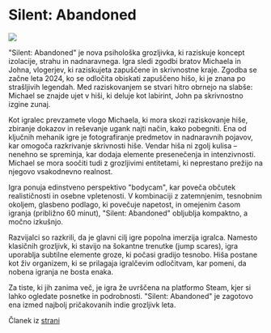 # Silent: Abandoned

<img src="https://shared.cloudflare.steamstatic.com/store_item_assets/steam/apps/3108720/header.jpg?t=1732200624">

"Silent: Abandoned" je nova psihološka grozljivka, ki raziskuje koncept izolacije, strahu in nadnaravnega. Igra sledi zgodbi bratov Michaela in Johna, vlogerjev, ki raziskujeta zapuščene in skrivnostne kraje. Zgodba se začne leta 2024, ko se odločita obiskati zapuščeno hišo, ki je znana po strašljivih legendah. Med raziskovanjem se stvari hitro obrnejo na slabše: Michael se znajde ujet v hiši, ki deluje kot labirint, John pa skrivnostno izgine zunaj.

Kot igralec prevzamete vlogo Michaela, ki mora skozi raziskovanje hiše, zbiranje dokazov in reševanje ugank najti način, kako pobegniti. Ena od ključnih mehanik igre je fotografiranje predmetov in nadnaravnih pojavov, kar omogoča razkrivanje skrivnosti hiše. Vendar hiša ni zgolj kulisa – nenehno se spreminja, kar dodaja elemente presenečenja in intenzivnosti. Michael se mora soočiti tudi z grozljivimi entitetami, ki neprestano prežijo na njegovo vsakodnevno realnost.

Igra ponuja edinstveno perspektivo "bodycam", kar poveča občutek realističnosti in osebne vpletenosti. V kombinaciji z zatemnjenim, tesnobnim okoljem, glasbeno podlago, ki povečuje napetost, in omejenim časom igranja (približno 60 minut), "Silent: Abandoned" obljublja kompaktno, a močno izkušnjo.

Razvijalci so razkrili, da je glavni cilj igre popolna imerzija igralca. Namesto klasičnih grozljivk, ki stavijo na šokantne trenutke (jump scares), igra uporablja subtilne elemente groze, ki počasi gradijo tesnobo. Hiša postane kot živ organizem, ki se prilagaja igralčevim odločitvam, kar pomeni, da nobena igranja ne bosta enaka.

Za tiste, ki jih zanima več, je igra že uvrščena na platformo Steam, kjer si lahko ogledate posnetke in podrobnosti. "Silent: Abandoned" je zagotovo ena izmed najbolj pričakovanih indie grozljivk leta.

Članek iz [strani](https://store.steampowered.com/app/3108720/SilentAbandoned/?utm_source=chatgpt.com)
